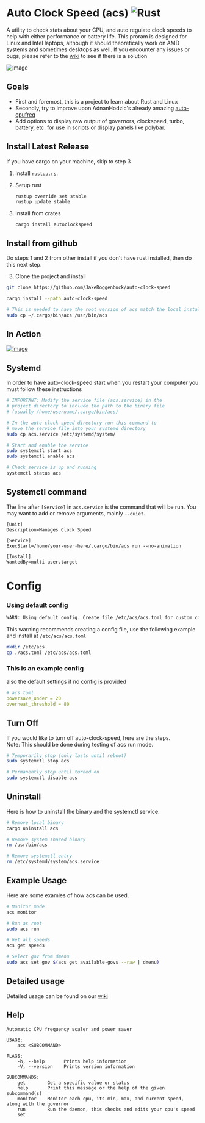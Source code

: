 # Auto Clock Speed (acs) ![Rust](https://img.shields.io/github/workflow/status/jakeroggenbuck/auto-clock-speed/Rust?style=for-the-badge)

A utility to check stats about your CPU, and auto regulate clock speeds to help with either performance or battery life.
This proram is designed for Linux and Intel laptops, although it should theoretically work on AMD systems and sometimes desktops as well.
If you encounter any issues or bugs, please refer to the [wiki](https://github.com/JakeRoggenbuck/auto-clock-speed/wiki) to see if there is a solution
 
![image](https://user-images.githubusercontent.com/35516367/151893537-1ed4241d-9e3c-4e02-a620-568820ce13d0.png)

## Goals
- First and foremost, this is a project to learn about Rust and Linux
- Secondly, try to improve upon AdnanHodzic's already amazing [auto-cpufreq](https://github.com/AdnanHodzic/auto-cpufreq)
- Add options to display raw output of governors, clockspeed, turbo, battery, etc. for use in scripts or display panels like polybar.

## Install Latest Release
If you have cargo on your machine, skip to step 3

1. Install [`rustup.rs`](https://rustup.rs/).

2. Setup rust
   ```sh
   rustup override set stable
   rustup update stable
   ```

3. Install from crates
   ```
   cargo install autoclockspeed
   ```

## Install from github
Do steps 1 and 2 from other install if you don't have rust installed, then do this next step.

3. Clone the project and install
  ```sh
  git clone https://github.com/JakeRoggenbuck/auto-clock-speed

  cargo install --path auto-clock-speed

  # This is needed to have the root version of acs match the local installed version
  sudo cp ~/.cargo/bin/acs /usr/bin/acs
  ```

## In Action
[![image](https://user-images.githubusercontent.com/35516367/151716685-a3ed3c53-07f4-459f-a3ae-e1de1ba16429.png)](https://www.youtube.com/watch?v=T9nN_rQOYsg)

## Systemd
In order to have auto-clock-speed start when you restart your computer you must follow these instructions
```sh
# IMPORTANT: Modify the service file (acs.service) in the
# project directory to include the path to the binary file 
# (usually /home/username/.cargo/bin/acs)
```

```sh
# In the auto clock speed directory run this command to
# move the service file into your systemd directory
sudo cp acs.service /etc/systemd/system/
```

```sh
# Start and enable the service
sudo systemctl start acs
sudo systemctl enable acs

# Check service is up and running
systemctl status acs
```
## Systemctl command
The line after `[Service]` in `acs.service` is the command that will be run. You may want to add or remove arguments, mainly `--quiet`.
```
[Unit]
Description=Manages Clock Speed

[Service]
ExecStart=/home/your-user-here/.cargo/bin/acs run --no-animation

[Install]
WantedBy=multi-user.target
```

# Config
### Using default config
```sh
WARN: Using default config. Create file /etc/acs/acs.toml for custom config.
```
This warning recommends creating a config file, use the following example and install at `/etc/acs/acs.toml`

```sh
mkdir /etc/acs
cp ./acs.toml /etc/acs/acs.toml
```

### This is an example config
also the default settings if no config is provided

```yaml
# acs.toml
powersave_under = 20
overheat_threshold = 80
```

## Turn Off
If you would like to turn off auto-clock-speed, here are the steps.<br>
Note: This should be done during testing of acs run mode.
```sh
# Temporarily stop (only lasts until reboot)
sudo systemctl stop acs

# Permanently stop until turned on
sudo systemctl disable acs
```

## Uninstall
Here is how to uninstall the binary and the systemctl service.
```sh
# Remove local binary
cargo uninstall acs

# Remove system shared binary
rm /usr/bin/acs

# Remove systemctl entry
rm /etc/systemd/system/acs.service
```

## Example Usage
Here are some examles of how acs can be used.
```sh
# Monitor mode
acs monitor

# Run as root
sudo acs run

# Get all speeds
acs get speeds

# Select gov from dmenu
sudo acs set gov $(acs get available-govs --raw | dmenu)
```

## Detailed usage
Detailed usage can be found on our [wiki](https://github.com/JakeRoggenbuck/auto-clock-speed/wiki/Detailed-Usage)  

## Help
```
Automatic CPU frequency scaler and power saver

USAGE:
    acs <SUBCOMMAND>

FLAGS:
    -h, --help       Prints help information
    -V, --version    Prints version information

SUBCOMMANDS:
    get        Get a specific value or status
    help       Print this message or the help of the given subcommand(s)
    monitor    Monitor each cpu, its min, max, and current speed, along with the governor
    run        Run the daemon, this checks and edits your cpu's speed
    set
```

<!--       _
       .__(.)< (qwak)
        \___)   
 ~~~~~~~~~~~~~~~~~~-->
